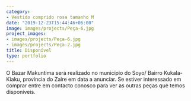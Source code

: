 ```yaml
---
category:
- Vestido comprido rosa tamanho M
date: "2019-12-23T15:44:46+06:00"
image: images/projects/Peça-6.jpg
project_images:
- images/projects/Peça-6.jpg
- images/projects/Peça-2.jpg
title: Disponível
type: portfolio
---
```


O Bazar Makuntima será realizado no município do Soyo/ Bairro Kukala-Kiaku, província do Zaire em data a anunciar. Se estiver interessado em comprar entre em contacto conosco para ver as outras peças que temos disponíveis.